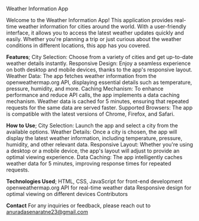 Weather Information App


Welcome to the Weather Information App! This application provides real-time weather information for cities around the world. With a user-friendly interface, it allows you to access the latest weather 
updates quickly and easily. Whether you're planning a trip or just curious about the weather conditions in different locations, this app has you covered.

**Features**;
City Selection: Choose from a variety of cities and get up-to-date weather details instantly.
Responsive Design: Enjoy a seamless experience on both desktop and mobile devices, thanks to the app's responsive layout.
Weather Data: The app fetches weather information from the openweathermap.org API, displaying essential details such as temperature, pressure, humidity, and more.
Caching Mechanism: To enhance performance and reduce API calls, the app implements a data caching mechanism. Weather data is cached for 5 minutes, ensuring that repeated requests for the same data 
are served faster.
Supported Browsers: The app is compatible with the latest versions of Chrome, Firefox, and Safari.

**How to Use**;
City Selection: Launch the app and select a city from the available options.
Weather Details: Once a city is chosen, the app will display the latest weather information, including temperature, pressure, humidity, and other relevant data.
Responsive Layout: Whether you're using a desktop or a mobile device, the app's layout will adjust to provide an optimal viewing experience.
Data Caching: The app intelligently caches weather data for 5 minutes, improving response times for repeated requests.

**Technologies Used**;
HTML, CSS, JavaScript for front-end development
openweathermap.org API for real-time weather data
Responsive design for optimal viewing on different devices
Contributors

**Contact**
For any inquiries or feedback, please reach out to anuradasenaratne23@gmail.com

